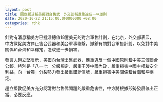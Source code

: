 ```yaml
---
layout: post
title: 回應報道稱美擬對台售武　外交部稱嚴重違反一中原則
date: 2020-10-22 21:15:00.000000000 +08:00
categories: rthk
---
```


針對有消息稱美方已批准總值18億美元的對台軍售計劃，在北京，外交部表示，中方敦促美方停止售台武器和美台軍事聯繫，撤銷有關對台軍售計劃，以免對中美關係和台海和平穩定，造成進一步損害。

發言人趙立堅表示，美國向台灣出售武器，嚴重違反一個中國原則和中美三個聯合公報，特別是「八一七」公報規定，嚴重干涉中國內政，嚴重損害中國主權和安全利益，向「台獨」分裂勢力發出嚴重錯誤信號，嚴重損害中美關係和台海和平穩定。

趙立堅敦促美方充分認清對台售武問題的嚴重危害性，中方將根據形勢發展做出正當、必要反應。
